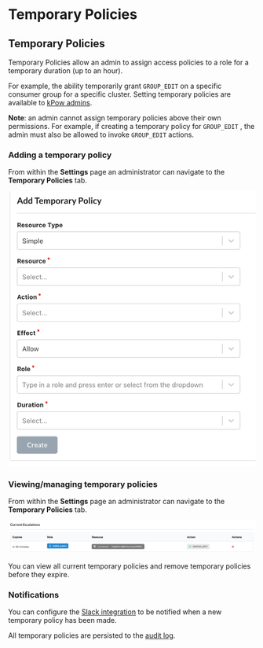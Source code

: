 # Temporary Policies

## Temporary Policies

Temporary Policies allow an admin to assign access policies to a role for a temporary duration \(up to an hour\). 

For example, the ability temporarily grant `GROUP_EDIT` on a specific consumer group for a specific cluster. Setting temporary policies are available to [kPow admins](./#administrators).

**Note**: an admin cannot assign temporary policies above their own permissions. For example, if creating a temporary policy for `GROUP_EDIT` , the admin must also be allowed to invoke `GROUP_EDIT` actions.

### Adding a temporary policy

From within the **Settings** page an administrator can navigate to the **Temporary Policies** tab.

![](../../.gitbook/assets/screen-shot-2021-06-23-at-2.26.08-pm.png)

### Viewing/managing temporary policies

From within the **Settings** page an administrator can navigate to the **Temporary Policies** tab.

![](../../.gitbook/assets/screen-shot-2021-06-11-at-11.05.12-am.png)

You can view all current temporary policies and remove temporary policies before they expire.

### Notifications

You can configure the [Slack integration](../../features/slack-integration.md) to be notified when a new temporary policy has been made. 

All temporary policies are persisted to the [audit log](../../features/data-governance.md).

